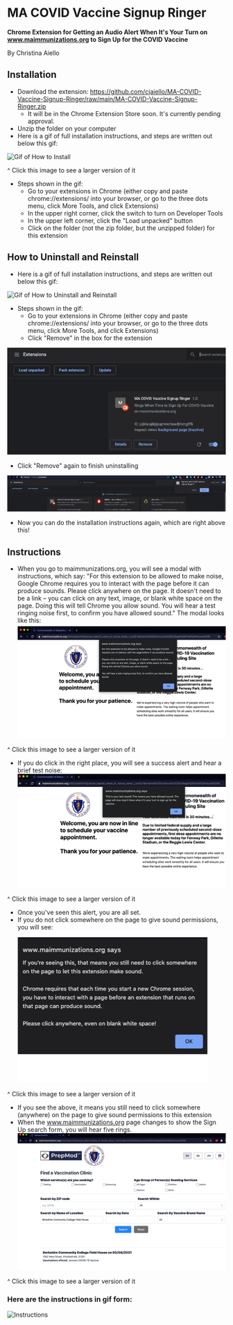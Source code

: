 # MA COVID Vaccine Signup Ringer

**Chrome Extension for Getting an Audio Alert When It's Your Turn on www.maimmunizations.org to Sign Up for the COVID Vaccine**

By Christina Aiello

## Installation
* Download the extension: https://github.com/cjaiello/MA-COVID-Vaccine-Signup-Ringer/raw/main/MA-COVID-Vaccine-Signup-Ringer.zip
  * It will be in the Chrome Extension Store soon. It's currently pending approval.
* Unzip the folder on your computer
* Here is a gif of full installation instructions, and steps are written out below this gif:

![Gif of How to Install](/images/how-to-install.gif)

^ Click this image to see a larger version of it

* Steps shown in the gif:
  * Go to your extensions in Chrome (either copy and paste chrome://extensions/ into your browser, or go to the three dots menu, click More Tools, and click Extensions)
  * In the upper right corner, click the switch to turn on Developer Tools
  * In the upper left corner, click the "Load unpacked" button
  * Click on the folder (not the zip folder, but the unzipped folder) for this extension

## How to Uninstall and Reinstall

* Here is a gif of full installation instructions, and steps are written out below this gif:

![Gif of How to Uninstall and Reinstall](/images/how-to-uninstall-and-reinstall.gif)

* Steps shown in the gif:
  * Go to your extensions in Chrome (either copy and paste chrome://extensions/ into your browser, or go to the three dots menu, click More Tools, and click Extensions)
  * Click "Remove" in the box for the extension

![Uninstall 1](/images/promo-5.png)

  * Click "Remove" again to finish uninstalling

![Uninstall 2](/images/promo-6.png)

  * Now you can do the installation instructions again, which are right above this!

## Instructions
* When you go to maimmunizations.org, you will see a modal with instructions, which say:
"For this extension to be allowed to make noise, Google Chrome requires you to interact with the page before it can produce sounds. Please click anywhere on the page. It doesn't need to be a link – you can click on any text, image, or blank white space on the page. Doing this will tell Chrome you allow sound. You will hear a test ringing noise first, to confirm you have allowed sound." The modal looks like this:
![Instructions Alert](/images/promo-1.png)

^ Click this image to see a larger version of it

* If you do click in the right place, you will see a success alert and hear a brief test noise:
![Test Sound Confirmation Alert](/images/promo-2.png)

^ Click this image to see a larger version of it

  * Once you've seen this alert, you are all set.
* If you do not click somewhere on the page to give sound permissions, you will see:
![Need Sound Permissions Alert](/images/promo-3.png)

^ Click this image to see a larger version of it

* If you see the above, it means you still need to click somewhere (anywhere) on the page to give sound permissions to this extension
* When the www.maimmunizations.org page changes to show the Sign Up search form, you will hear five rings.
![Sign Up Form](/images/promo-4.png)

^ Click this image to see a larger version of it

### Here are the instructions in gif form:
![Instructions](/images/instructions.gif)
